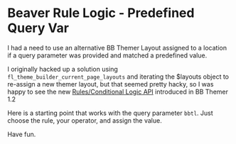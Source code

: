 # Beaver Rule Logic - Predefined Query Var

I had a need to use an alternative BB Themer Layout assigned to a location if a query parameter was provided and matched a predefined value.

I originally hacked up a solution using `fl_theme_builder_current_page_layouts` and iterating the $layouts object to re-assign a new themer layout, but that seemed pretty hacky, so I was happy to see the new [Rules/Conditional Logic API](https://kb.wpbeaverbuilder.com/article/673-conditional-logic-apis) introduced in BB Themer 1.2

Here is a starting point that works with the query parameter `bbtl`. Just choose the rule, your operator, and assign the value.

Have fun.
